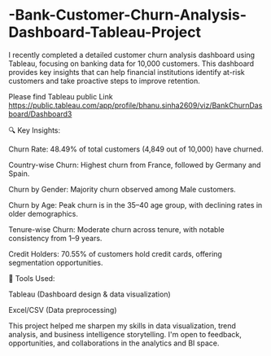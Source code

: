 # -Bank-Customer-Churn-Analysis-Dashboard-Tableau-Project
I recently completed a detailed customer churn analysis dashboard using Tableau, focusing on banking data for 10,000 customers. This dashboard provides key insights that can help financial institutions identify at-risk customers and take proactive steps to improve retention.

Please find Tableau public Link   https://public.tableau.com/app/profile/bhanu.sinha2609/viz/BankChurnDasboard/Dashboard3

🔍 Key Insights:

Churn Rate: 48.49% of total customers (4,849 out of 10,000) have churned.

Country-wise Churn: Highest churn from France, followed by Germany and Spain.

Churn by Gender: Majority churn observed among Male customers.

Churn by Age: Peak churn is in the 35–40 age group, with declining rates in older demographics.

Tenure-wise Churn: Moderate churn across tenure, with notable consistency from 1–9 years.

Credit Holders: 70.55% of customers hold credit cards, offering segmentation opportunities.

🔧 Tools Used:

Tableau (Dashboard design & data visualization)

Excel/CSV (Data preprocessing)

This project helped me sharpen my skills in data visualization, trend analysis, and business intelligence storytelling. I'm open to feedback, opportunities, and collaborations in the analytics and BI space.


